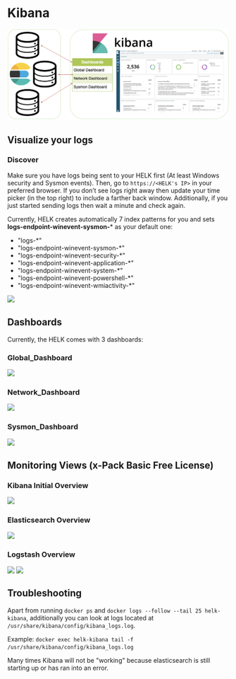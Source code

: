 # Kibana

![](../images/KIBANA-Design.png)

## Visualize your logs

### Discover

Make sure you have logs being sent to your HELK first (At least Windows security and Sysmon events). Then, go to `https://<HELK's IP>` in your preferred browser. If you don’t see logs right away then update your time picker (in the top right) to include a farther back window. Additionally, if you just started sending logs then wait a minute and check again.

Currently, HELK creates automatically 7 index patterns for you and sets **logs-endpoint-winevent-sysmon-*** as your default one:

* "logs-*"
* "logs-endpoint-winevent-sysmon-*"
* "logs-endpoint-winevent-security-*"
* "logs-endpoint-winevent-application-*"
* "logs-endpoint-winevent-system-*"
* "logs-endpoint-winevent-powershell-*"
* "logs-endpoint-winevent-wmiactivity-*"

<img src="../../images/KIBANA-Discovery.png">

## Dashboards

Currently, the HELK comes with 3 dashboards:

### Global_Dashboard

<img src="../../images/KIBANA-GlobalDashboard.png">

### Network_Dashboard

<img src="../../images/KIBANA-NetworkDashboard.png">

### Sysmon_Dashboard

<img src="../../images/KIBANA-SysmonDashboard.png">

## Monitoring Views (x-Pack Basic Free License)

### Kibana Initial Overview

<img src="../../images/MONITORING-Kibana-Overview.png">

### Elasticsearch Overview

<img src="../../images/MONITORING-Elasticsearch-Overview.png">

### Logstash Overview

<img src="../../images/MONITORING-Logstash-Overview.png">

<img src="../../images/MONITORING-Logstash-Nodes-Overview.png">

## Troubleshooting

Apart from running `docker ps` and `docker logs --follow --tail 25 helk-kibana`, additionally you can look at logs located at `/usr/share/kibana/config/kibana_logs.log`.

Example: `docker exec helk-kibana tail -f /usr/share/kibana/config/kibana_logs.log`

Many times Kibana will not be "working" because elasticsearch is still starting up or has ran into an error.